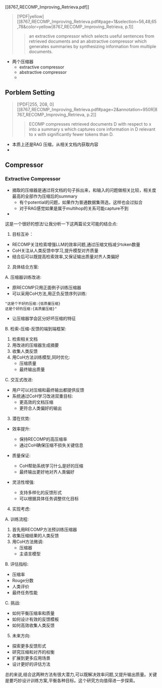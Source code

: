 
[[8767_RECOMP_Improving_Retrieva.pdf]]

> [!PDF|yellow] [[8767_RECOMP_Improving_Retrieva.pdf#page=1&selection=56,48,65,78&color=yellow|8767_RECOMP_Improving_Retrieva, p.1]]
> > an extractive compressor which selects useful sentences from retrieved documents and an abstractive compressor which generates summaries by synthesizing information from multiple documents.

- 两个压缩器
	- extractive compressor
	- abstractive compressor
	- 

## Porblem Setting

> [!PDF|255, 208, 0] [[8767_RECOMP_Improving_Retrieva.pdf#page=2&annotation=950R|8767_RECOMP_Improving_Retrieva, p.2]]
> > ECOMP  compresses retrieved documents  D  with respect to  x  into a summary s  which captures core information in  D  relevant to  x  with significantly fewer tokens than  D.
- 本质上还是RAG 压缩，从相关文档内获取内容
- 

## Compressor
### Extractive Compressor
- 摘取的压缩器是通过将文档的句子拆出来，和输入的问题做相关比较，相关度最高的全部作为压缩后的summary
	- 有个potential的问题，如果作为普通数据集筛选，这样也会过拟合
	- 对于RAG感觉如果是属于multihop的关系可能capture不到
- 







这是一个很好的想法!让我分析一下这两篇论文可能的结合点:

1. 目标互补：
- RECOMP关注检索增强LLM的效率问题,通过压缩文档减少token数量
- CoH关注从人类反馈中学习,提升模型对齐质量 
- 结合后可以既提高检索效率,又保证输出质量对齐人类偏好

2. 具体结合方案:

A. 压缩器训练改进:
- 原RECOMP只用正面例子训练压缩器
- 可以采用CoH方法,用正负反馈序列训练:
```
"这是个不好的压缩:{低质量压缩} 
这是个好的压缩:{高质量压缩}"
```
- 让压缩器学会区分好坏压缩的特征

B. 检索-压缩-反馈的端到端框架:
1. 检索相关文档
2. 用改进的压缩器生成摘要
3. 收集人类反馈
4. 用CoH方法训练模型,同时优化:
   - 压缩质量
   - 最终输出质量
   
C. 交互式改进:
- 用户可以对压缩和最终输出都提供反馈
- 系统通过CoH学习改进双重目标:
  - 更高效的文档压缩
  - 更符合人类偏好的输出

3. 潜在优势:

- 效率提升:
  - 保持RECOMP的高压缩率
  - 通过CoH确保压缩不损失关键信息
  
- 质量保证:
  - CoH帮助系统学习什么是好的压缩
  - 最终输出更好地对齐人类偏好

- 灵活性增强:
  - 支持多样化的反馈形式
  - 可以根据具体任务调整优化目标

4. 实现考虑:

A. 训练流程:
1. 首先用RECOMP方法预训练压缩器
2. 收集压缩结果的人类反馈
3. 用CoH方法微调:
   - 压缩器
   - 主语言模型

B. 评估指标:
- 压缩率
- Rouge分数
- 人类评价
- 最终任务性能

C. 挑战:
- 如何平衡压缩率和质量
- 如何设计有效的反馈模板
- 如何高效收集人类反馈

5. 未来方向:

- 探索更多反馈形式
- 研究压缩和对齐的权衡
- 扩展到更多应用场景
- 设计更好的评估方法

总的来说,结合这两种方法有很大潜力,可以既解决效率问题,又提升输出质量。关键是要巧妙设计训练方案,平衡各种目标。这个研究方向值得进一步探索。



